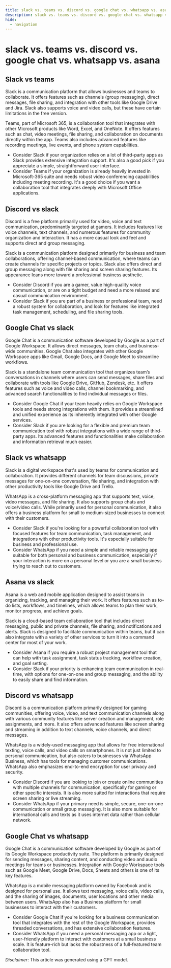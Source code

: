 ```yaml
---
title: slack vs. teams vs. discord vs. google chat vs. whatsapp vs. asana
description: slack vs. teams vs. discord vs. google chat vs. whatsapp vs. asana
hide:
  - navigation
---
```

# slack vs. teams vs. discord vs. google chat vs. whatsapp vs. asana

## Slack vs teams
Slack is a communication platform that allows businesses and teams to collaborate. It offers features such as channels (group messaging), direct messages, file sharing, and integration with other tools like Google Drive and Jira. Slack also supports voice and video calls, but these have certain limitations in the free version.

Teams, part of Microsoft 365, is a collaboration tool that integrates with other Microsoft products like Word, Excel, and OneNote. It offers features such as chat, video meetings, file sharing, and collaboration on documents directly within the app. Teams also includes advanced features like recording meetings, live events, and phone system capabilities.

- Consider Slack if your organization relies on a lot of third-party apps as Slack provides extensive integration support. It's also a good pick if you appreciate a simple, straightforward user interface.
- Consider Teams if your organization is already heavily invested in Microsoft-365 suite and needs robust video conferencing capabilities including meeting recording. It's a good choice if you want a collaboration tool that integrates deeply with Microsoft Office applications.


## Discord vs slack
Discord is a free platform primarily used for video, voice and text communication, predominantly targeted at gamers. It includes features like voice channels, text channels, and numerous features for community organization and interaction. It has a more casual look and feel and supports direct and group messaging.

Slack is a communication platform designed primarily for business and team collaborations, offering channel-based communication, where teams can create channels for specific projects or topics. Slack also offers direct and group messaging along with file sharing and screen sharing features. Its appearance leans more toward a professional business aesthetic.

- Consider Discord if you are a gamer, value high-quality voice communication, or are on a tight budget and need a more relaxed and casual communication environment.
- Consider Slack if you are part of a business or professional team, need a robust system for collaboration, and look for features like integrated task management, scheduling, and file sharing tools.



## Google Chat vs slack
Google Chat is a communication software developed by Google as a part of Google Workspace. It allows direct messages, team chats, and business-wide communities. Google Chat also integrates with other Google Workspace apps like Gmail, Google Docs, and Google Meet to streamline workflows.

Slack is a standalone team communication tool that organizes team’s conversations in channels where users can send messages, share files and collaborate with tools like Google Drive, GitHub, Zendesk, etc. It offers features such as voice and video calls, channel bookmarking, and advanced search functionalities to find individual messages or files.

- Consider Google Chat if your team heavily relies on Google Workspace tools and needs strong integrations with them. It provides a streamlined and unified experience as its inherently integrated with other Google services.
- Consider Slack if you are looking for a flexible and premium team communication tool with robust integrations with a wide range of third-party apps. Its advanced features and functionalities make collaboration and information retrieval much easier.


## Slack vs whatsapp
Slack is a digital workspace that's used by teams for communication and collaboration. It provides different channels for team discussions, private messages for one-on-one conversation, file sharing, and integration with other productivity tools like Google Drive and Trello.

WhatsApp is a cross-platform messaging app that supports text, voice, video messages, and file sharing. It also supports group chats and voice/video calls. While primarily used for personal communication, it also offers a business platform for small to medium-sized businesses to connect with their customers.

- Consider Slack if you're looking for a powerful collaboration tool with focused features for team communication, task management, and integrations with other productivity tools. It's especially suitable for business and professional use.
- Consider WhatsApp if you need a simple and reliable messaging app suitable for both personal and business communication, especially if your interaction is more on a personal level or you are a small business trying to reach out to customers.


## Asana vs slack
Asana is a web and mobile application designed to assist teams in organizing, tracking, and managing their work. It offers features such as to-do lists, workflows, and timelines, which allows teams to plan their work, monitor progress, and achieve goals.

Slack is a cloud-based team collaboration tool that includes direct messaging, public and private channels, file sharing, and notifications and alerts. Slack is designed to facilitate communication within teams, but it can also integrate with a variety of other services to turn it into a command center for most of your work.

- Consider Asana if you require a robust project management tool that can help with task assignment, task status tracking, workflow creation, and goal setting.
- Consider Slack if your priority is enhancing team communication in real-time, with options for one-on-one and group messaging, and the ability to easily share and find information.


## Discord vs whatsapp
Discord is a communication platform primarily designed for gaming communities, offering voice, video, and text communication channels along with various community features like server creation and management, role assignments, and more. It also offers advanced features like screen sharing and streaming in addition to text channels, voice channels, and direct messages.

WhatsApp is a widely-used messaging app that allows for free international texting, voice calls, and video calls on smartphones. It is not just limited to personal communication, but also caters to businesses via WhatsApp Business, which has tools for managing customer communications. WhatsApp also emphasizes end-to-end encryption for user privacy and security.

- Consider Discord if you are looking to join or create online communities with multiple channels for communication, specifically for gaming or other specific interests. It is also more suited for interactions that require screen sharing or live streaming.
- Consider WhatsApp if your primary need is simple, secure, one-on-one communication or small group messaging. It is also more suitable for international calls and texts as it uses internet data rather than cellular network.


## Google Chat vs whatsapp
Google Chat is a communication software developed by Google as part of its Google Workspace productivity suite. The platform is primarily designed for sending messages, sharing content, and conducting video and audio meetings for teams or businesses. Integration with Google Workspace tools such as Google Meet, Google Drive, Docs, Sheets and others is one of its key features. 

WhatsApp is a mobile messaging platform owned by Facebook and is designed for personal use. It allows text messaging, voice calls, video calls, and the sharing of images, documents, user locations and other media between users. WhatsApp also has a Business platform for small businesses to interact with their customers.

- Consider Google Chat if you're looking for a business communication tool that integrates with the rest of the Google Workspace, provides threaded conversations, and has extensive collaboration features.
- Consider WhatsApp if you need a personal messaging app or a light, user-friendly platform to interact with customers at a small business scale. It is feature-rich but lacks the robustness of a full-featured team collaboration tool.



*Disclaimer*: This article was generated using a GPT model.
